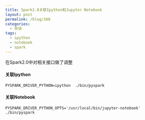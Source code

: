 ```yaml
---
title: Spark2.0关联Ipython和Jupyter Notebook
layout: post
permalink: /blog/168
categories:
  - 杂谈
tags:
  - ipython
  - notebook
  - spark
---
```

在Spark2.0中对相关接口做了调整

#### 关联Ipython

    PYSPARK_DRIVER_PYTHON=ipython  ./bin/pyspark
    

#### 关联Notebook

    PYSPARK_DRIVER_PYTHON_OPTS='/usr/local/bin/jupyter-notebook'  ./bin/pyspark